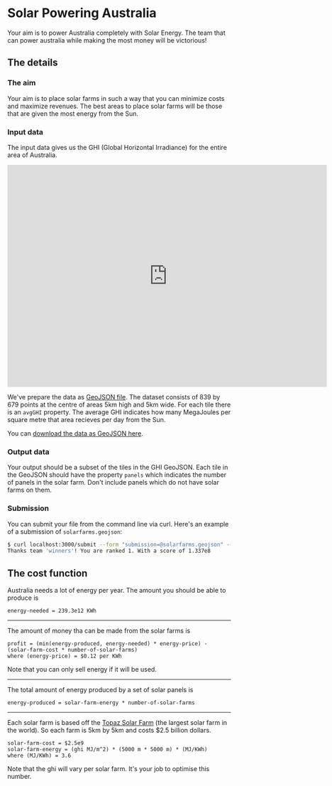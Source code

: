 # Solar Powering Australia

Your aim is to power Australia completely with Solar Energy.
The team that can power australia while making the most money will be victorious!

## The details
### The aim
Your aim is to place solar farms in such a way that you can minimize costs and maximize revenues.
The best areas to place solar farms will be those that are given the most energy from the Sun. 

### Input data
The input data gives us the GHI (Global Horizontal Irradiance) for the entire area of Australia.

<iframe style="width: 720px; height: 500px; border: none;" src="http://aremi.nicta.com.au?vis_str=%7B%22layers%22%3A%22%5B%7B%5C%22name%5C%22%3A%5C%22GHI%20mean%20July%5C%22%2C%5C%22type%5C%22%3A%5C%22WMS%5C%22%2C%5C%22url%5C%22%3A%5C%22http%3A%2F%2Fwww.ga.gov.au%2Fgisimg%2Fservices%2Fenergy%2FSolar_Energy_GHI_Mean%2FMapServer%2FWMSServer%3Fservice%3Dwms%26request%3DGetMap%26layers%3DGHI%2520mean%2520July%5C%22%2C%5C%22extent%5C%22%3A%7B%5C%22west%5C%22%3A1.7453292519943295%2C%5C%22south%5C%22%3A-0.767944870877505%2C%5C%22east%5C%22%3A2.775073510670984%2C%5C%22north%5C%22%3A-0.06981317007977318%7D%7D%5D%22%2C%22version%22%3A%220.0.02%22%2C%22camera%22%3A%22%7B%5C%22west%5C%22%3A1.9832302403277307%2C%5C%22south%5C%22%3A-0.7525781642655125%2C%5C%22east%5C%22%3A2.5826797903530965%2C%5C%22north%5C%22%3A-0.1531286142401468%7D%22%7D" allowFullScreen mozAllowFullScreen webkitAllowFullScreen></iframe>

We've prepare the data as [GeoJSON file](http://geojson.org/geojson-spec.html).
The dataset consists of 839 by 679 points at the centre of areas 5km high and 5km wide.
For each tile there is an `avgGHI` property.
The average GHI indicates how many MegaJoules per square metre that area recieves per day from the Sun.

You can [download the data as GeoJSON here](/data/ghis.geojson.zip).

### Output data
Your output should be a subset of the tiles in the GHI GeoJSON.
Each tile in the GeoJSON should have the property `panels` which indicates the number of panels in the solar farm.
Don't include panels which do not have solar farms on them.

### Submission

You can submit your file from the command line via curl.
Here's an example of a submission of `solarfarms.geojson`:

```bash
$ curl localhost:3000/submit --form "submission=@solarfarms.geojson" --form "team=winners"
Thanks team 'winners'! You are ranked 1. With a score of 1.337e8
```

## The cost function
Australia needs a lot of energy per year. The amount you should be able to produce is
```
energy-needed = 239.3e12 KWh
```

---

The amount of money tha can be made from the solar farms is
```
profit = (min(energy-produced, energy-needed) * energy-price) - (solar-farm-cost * number-of-solar-farms)
where (energy-price) = $0.12 per KWh
```
Note that you can only sell energy if it will be used.

---

The total amount of energy produced by a set of solar panels is
```
energy-produced = solar-farm-energy * number-of-solar-farms
```

---

Each solar farm is based off the [Topaz Solar Farm](http://en.wikipedia.org/wiki/Topaz_Solar_Farm) (the largest solar farm in the world).
So each farm is 5km by 5km and costs $2.5 billion dollars.
```
solar-farm-cost = $2.5e9
solar-farm-energy = (ghi MJ/m^2) * (5000 m * 5000 m) * (MJ/KWh)
where (MJ/KWh) = 3.6
```
Note that the ghi will vary per solar farm. It's your job to optimise this number.



